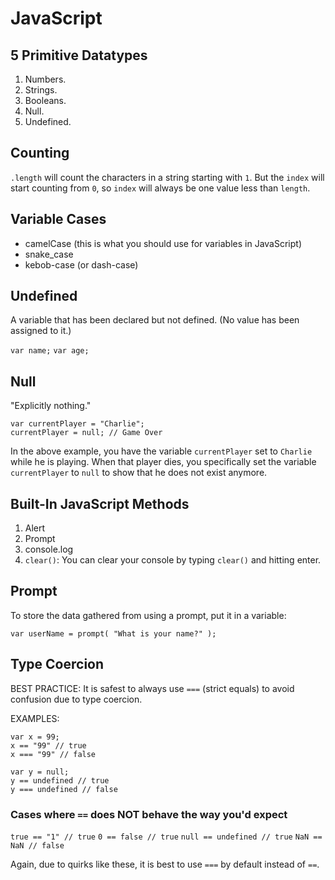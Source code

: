 # JavaScript

## 5 Primitive Datatypes

1. Numbers.
2. Strings.
3. Booleans.
4. Null.
5. Undefined.

## Counting

`.length` will count the characters in a string starting with `1`. But the `index` will start counting from `0`, so `index` will always be one value less than `length`.

## Variable Cases

- camelCase (this is what you should use for variables in JavaScript)
- snake_case
- kebob-case (or dash-case)

## Undefined

A variable that has been declared but not defined. (No value has been assigned to it.)

`var name;`
`var age;`

## Null

"Explicitly nothing."

```
var currentPlayer = "Charlie";
currentPlayer = null; // Game Over
```

In the above example, you have the variable `currentPlayer` set to `Charlie` while he is playing.
When that player dies, you specifically set the variable `currentPlayer` to `null` to show that he does not exist anymore.

## Built-In JavaScript Methods

1. Alert
2. Prompt
3. console.log
4. `clear()`: You can clear your console by typing `clear()` and hitting enter.

## Prompt

To store the data gathered from using a prompt, put it in a variable:

`var userName = prompt( "What is your name?" );`

## Type Coercion

BEST PRACTICE: It is safest to always use `===` (strict equals) to avoid confusion due to type coercion.

EXAMPLES:

```
var x = 99;
x == "99" // true
x === "99" // false
```

```
var y = null;
y == undefined // true
y === undefined // false
```

### Cases where `==` does NOT behave the way you'd expect

`true == "1" // true`
`0 == false // true`
`null == undefined // true`
`NaN == NaN // false`

Again, due to quirks like these, it is best to use `===` by default instead of `==`.